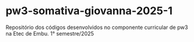 # pw3-somativa-giovanna-2025-1
Repositório dos códigos desenvolvidos no componente curricular de pw3 na Etec de Embu. 1° semestre/2025
